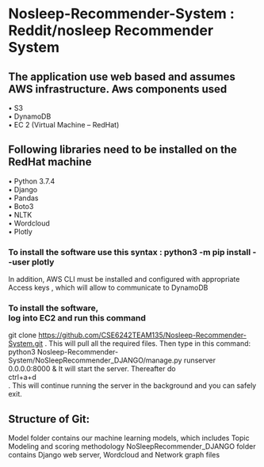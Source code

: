 # Nosleep-Recommender-System : Reddit/nosleep Recommender System

## The application use web based and assumes AWS infrastructure. Aws components used
•	S3 <br/>
•	DynamoDB<br/>
•	EC 2 (Virtual Machine – RedHat)<br/>
## Following libraries need to be installed on the RedHat machine
•	Python 3.7.4 <br/>
•	Django <br/>
•	Pandas <br/>
•	Boto3 <br/>
•	NLTK <br/>
•	Wordcloud <br/>
•	Plotly <br/>

### To install the software use this syntax : python3 -m  pip install --user plotly
In addition, AWS CLI must be installed and configured with appropriate Access keys , which will allow to communicate to DynamoDB

### To install the software, <br/> log into EC2 and run this command
git clone https://github.com/CSE6242TEAM135/Nosleep-Recommender-System.git .
This will pull all the required files.
Then type in this command:<br/> python3 Nosleep-Recommender-System/NoSleepRecommender_DJANGO/manage.py runserver 0.0.0.0:8000 &
It will start the server. Thereafter do <br/> ctrl+a+d<br/>. This will continue running the server in the background and you can safely exit.

## Structure of Git:
Model folder contains our machine learning models, which includes Topic Modeling and scoring methodology
NoSleepRecommender_DJANGO folder contains Django web server, Wordcloud  and Network graph files


